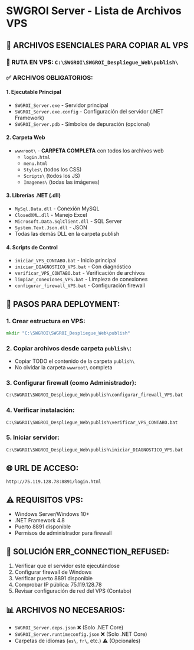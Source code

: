 # SWGROI Server - Lista de Archivos VPS

## 📁 ARCHIVOS ESENCIALES PARA COPIAR AL VPS

### 🎯 **RUTA EN VPS:** `C:\SWGROI\SWGROI_Despliegue_Web\publish\`

### ✅ **ARCHIVOS OBLIGATORIOS:**

#### **1. Ejecutable Principal**
- `SWGROI_Server.exe` - Servidor principal
- `SWGROI_Server.exe.config` - Configuración del servidor (.NET Framework)
- `SWGROI_Server.pdb` - Símbolos de depuración (opcional)

#### **2. Carpeta Web**
- `wwwroot\` - **CARPETA COMPLETA** con todos los archivos web
  - `login.html`
  - `menu.html`
  - `Styles\` (todos los CSS)
  - `Scripts\` (todos los JS)
  - `Imagenes\` (todas las imágenes)

#### **3. Librerías .NET (.dll)**
- `MySql.Data.dll` - Conexión MySQL
- `ClosedXML.dll` - Manejo Excel
- `Microsoft.Data.SqlClient.dll` - SQL Server
- `System.Text.Json.dll` - JSON
- Todas las demás DLL en la carpeta publish

#### **4. Scripts de Control**
- `iniciar_VPS_CONTABO.bat` - Inicio principal
- `iniciar_DIAGNOSTICO_VPS.bat` - Con diagnóstico
- `verificar_VPS_CONTABO.bat` - Verificación de archivos
- `limpiar_conexiones_VPS.bat` - Limpieza de conexiones
- `configurar_firewall_VPS.bat` - Configuración firewall

## 🚀 **PASOS PARA DEPLOYMENT:**

### **1. Crear estructura en VPS:**
```cmd
mkdir "C:\SWGROI\SWGROI_Despliegue_Web\publish"
```

### **2. Copiar archivos desde carpeta `publish\`:**
- Copiar TODO el contenido de la carpeta `publish\`
- No olvidar la carpeta `wwwroot\` completa

### **3. Configurar firewall (como Administrador):**
```cmd
C:\SWGROI\SWGROI_Despliegue_Web\publish\configurar_firewall_VPS.bat
```

### **4. Verificar instalación:**
```cmd
C:\SWGROI\SWGROI_Despliegue_Web\publish\verificar_VPS_CONTABO.bat
```

### **5. Iniciar servidor:**
```cmd
C:\SWGROI\SWGROI_Despliegue_Web\publish\iniciar_DIAGNOSTICO_VPS.bat
```

## 🌐 **URL DE ACCESO:**
`http://75.119.128.78:8891/login.html`

## ⚠️ **REQUISITOS VPS:**
- Windows Server/Windows 10+
- .NET Framework 4.8
- Puerto 8891 disponible
- Permisos de administrador para firewall

## 🔧 **SOLUCIÓN ERR_CONNECTION_REFUSED:**
1. Verificar que el servidor esté ejecutándose
2. Configurar firewall de Windows
3. Verificar puerto 8891 disponible
4. Comprobar IP pública: 75.119.128.78
5. Revisar configuración de red del VPS (Contabo)

## 📊 **ARCHIVOS NO NECESARIOS:**
- `SWGROI_Server.deps.json` ❌ (Solo .NET Core)
- `SWGROI_Server.runtimeconfig.json` ❌ (Solo .NET Core)
- Carpetas de idiomas (`es\`, `fr\`, etc.) ⚠️ (Opcionales)